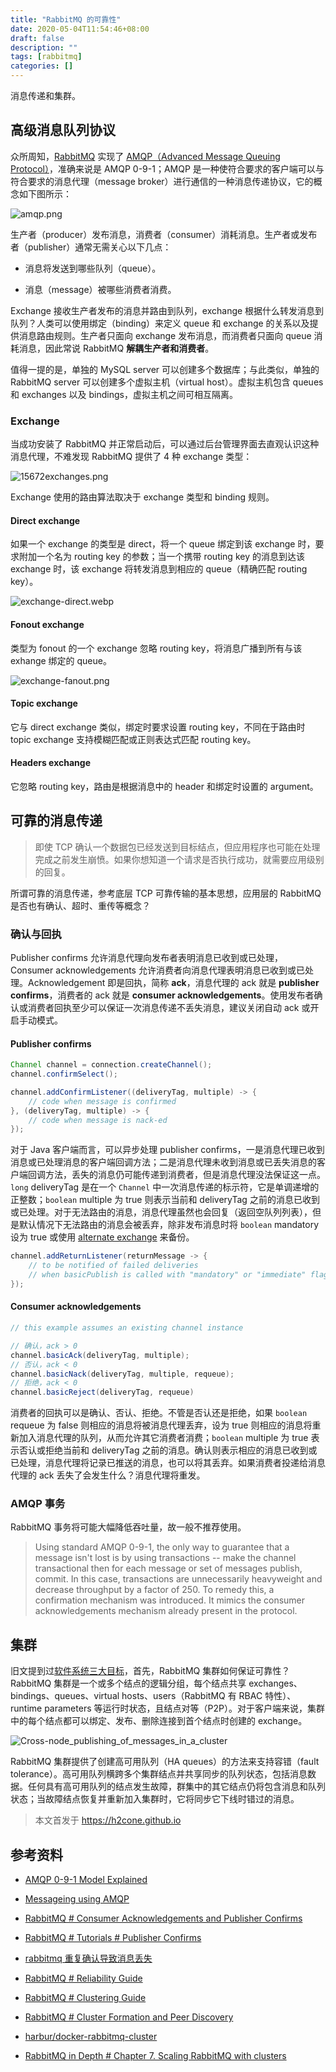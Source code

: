 ```yaml
---
title: "RabbitMQ 的可靠性"
date: 2020-05-04T11:54:46+08:00
draft: false
description: ""
tags: [rabbitmq]
categories: []
---
```


消息传递和集群。

<!--more-->

## 高级消息队列协议

众所周知，[RabbitMQ](https://www.rabbitmq.com/) 实现了 [AMQP（Advanced Message Queuing Protocol）](https://en.wikipedia.org/wiki/Advanced_Message_Queuing_Protocol)，准确来说是 AMQP 0-9-1；AMQP 是一种使符合要求的客户端可以与符合要求的消息代理（message broker）进行通信的一种消息传递协议，它的概念如下图所示：

![amqp.png](/img/rabbit-mq/amqp.png)

生产者（producer）发布消息，消费者（consumer）消耗消息。生产者或发布者（publisher）通常无需关心以下几点：

- 消息将发送到哪些队列（queue）。

- 消息（message）被哪些消费者消费。

Exchange 接收生产者发布的消息并路由到队列，exchange 根据什么转发消息到队列？人类可以使用绑定（binding）来定义 queue 和 exchange 的关系以及提供消息路由规则。生产者只面向 exchange 发布消息，而消费者只面向 queue 消耗消息，因此常说 RabbitMQ **解耦生产者和消费者**。

值得一提的是，单独的 MySQL server 可以创建多个数据库；与此类似，单独的 RabbitMQ server 可以创建多个虚拟主机（virtual host）。虚拟主机包含 queues 和 exchanges 以及 bindings，虚拟主机之间可相互隔离。

### Exchange

当成功安装了 RabbitMQ 并正常启动后，可以通过后台管理界面去直观认识这种消息代理，不难发现 RabbitMQ 提供了 4 种 exchange 类型：

![15672exchanges.png](/img/rabbit-mq/15672exchanges.png)

Exchange 使用的路由算法取决于 exchange 类型和 binding 规则。

#### Direct exchange

如果一个 exchange 的类型是 direct，将一个 queue 绑定到该 exchange 时，要求附加一个名为 routing key 的参数；当一个携带 routing key 的消息到达该 exchange 时，该 exchange 将转发消息到相应的 queue（精确匹配 routing key）。

![exchange-direct.webp](/img/rabbit-mq/exchange-direct.webp)

#### Fonout exchange

类型为 fonout 的一个 exchange 忽略 routing key，将消息广播到所有与该 exhange 绑定的 queue。

![exchange-fanout.png](/img/rabbit-mq/exchange-fanout.webp)

#### Topic exchange

它与 direct exchange 类似，绑定时要求设置 routing key，不同在于路由时 topic exchange 支持模糊匹配或正则表达式匹配 routing key。

#### Headers exchange

它忽略 routing key，路由是根据消息中的 header 和绑定时设置的 argument。

## 可靠的消息传递

> 即使 TCP 确认一个数据包已经发送到目标结点，但应用程序也可能在处理完成之前发生崩愤。如果你想知道一个请求是否执行成功，就需要应用级别的回复。

所谓可靠的消息传递，参考底层 TCP 可靠传输的基本思想，应用层的 RabbitMQ 是否也有确认、超时、重传等概念？

### 确认与回执

Publisher confirms 允许消息代理向发布者表明消息已收到或已处理，Consumer acknowledgements 允许消费者向消息代理表明消息已收到或已处理。Acknowledgement 即是回执，简称 **ack**，消息代理的 ack 就是 **publisher confirms**，消费者的 ack 就是 **consumer acknowledgements**。使用发布者确认或消费者回执至少可以保证一次消息传递不丢失消息，建议关闭自动 ack 或开启手动模式。

#### Publisher confirms

```java
Channel channel = connection.createChannel();
channel.confirmSelect();

channel.addConfirmListener((deliveryTag, multiple) -> {
    // code when message is confirmed
}, (deliveryTag, multiple) -> {
    // code when message is nack-ed
});
```

对于 Java 客户端而言，可以异步处理 publisher confirms，一是消息代理已收到消息或已处理消息的客户端回调方法；二是消息代理未收到消息或已丢失消息的客户端回调方法，丢失的消息仍可能传递到消费者，但是消息代理没法保证这一点。`long` deliveryTag 是在一个 `Channel` 中一次消息传递的标示符，它是单调递增的正整数；`boolean` multiple 为 true 则表示当前和 deliveryTag 之前的消息已收到或已处理。对于无法路由的消息，消息代理虽然也会回复（返回空队列列表），但是默认情况下无法路由的消息会被丢弃，除非发布消息时将 `boolean` mandatory 设为 true 或使用 [alternate exchange](https://www.rabbitmq.com/ae.html) 来备份。

```java
channel.addReturnListener(returnMessage -> {
    // to be notified of failed deliveries
    // when basicPublish is called with "mandatory" or "immediate" flags set
});
```

#### Consumer acknowledgements

```java
// this example assumes an existing channel instance

// 确认，ack > 0
channel.basicAck(deliveryTag, multiple);
// 否认，ack < 0
channel.basicNack(deliveryTag, multiple, requeue);
// 拒绝，ack < 0
channel.basicReject(deliveryTag, requeue)
```

消费者的回执可以是确认、否认、拒绝。不管是否认还是拒绝，如果 `boolean` requeue 为 false 则相应的消息将被消息代理丢弃，设为 true 则相应的消息将重新加入消息代理的队列，从而允许其它消费者消费；`boolean` multiple 为 true 表示否认或拒绝当前和 deliveryTag 之前的消息。确认则表示相应的消息已收到或已处理，消息代理将记录已推送的消息，也可以将其丢弃。如果消费者投递给消息代理的 ack 丢失了会发生什么？消息代理将重发。

### AMQP 事务

RabbitMQ 事务将可能大幅降低吞吐量，故一般不推荐使用。

> Using standard AMQP 0-9-1, the only way to guarantee that a message isn't lost is by using transactions -- make the channel transactional then for each message or set of messages publish, commit. In this case, transactions are unnecessarily heavyweight and decrease throughput by a factor of 250. To remedy this, a confirmation mechanism was introduced. It mimics the consumer acknowledgements mechanism already present in the protocol.

## 集群

旧文提到过[软件系统三大目标](https://h2cone.github.io/post/2020/03/distributed-cache/#%E8%BD%AF%E4%BB%B6%E7%B3%BB%E7%BB%9F%E4%B8%89%E5%A4%A7%E7%9B%AE%E6%A0%87)，首先，RabbitMQ 集群如何保证可靠性？RabbitMQ 集群是一个或多个结点的逻辑分组，每个结点共享 exchanges、bindings、queues、virtual hosts、users（RabbitMQ 有 RBAC 特性）、runtime parameters 等运行时状态，且结点对等（P2P）。对于客户端来说，集群中的每个结点都可以绑定、发布、删除连接到首个结点时创建的 exchange。

![Cross-node_publishing_of_messages_in_a_cluster](/img/rabbit-mq/Cross-node_publishing_of_messages_in_a_cluster.jpg)

RabbitMQ 集群提供了创建高可用队列（HA queues）的方法来支持容错（fault tolerance）。高可用队列横跨多个集群结点并共享同步的队列状态，包括消息数据。任何具有高可用队列的结点发生故障，群集中的其它结点仍将包含消息和队列状态；当故障结点恢复并重新加入集群时，它将同步它下线时错过的消息。

> 本文首发于 https://h2cone.github.io

## 参考资料

- [AMQP 0-9-1 Model Explained](https://www.rabbitmq.com/tutorials/amqp-concepts.html)

- [Messageing using AMQP](https://www.slideshare.net/rahula24/amqp-basic)

- [RabbitMQ # Consumer Acknowledgements and Publisher Confirms](https://www.rabbitmq.com/confirms.html)

- [RabbitMQ # Tutorials # Publisher Confirms](https://www.rabbitmq.com/tutorials/tutorial-seven-java.html)

- [rabbitmq 重复确认导致消息丢失](https://www.cnblogs.com/littleatp/p/6087856.html)

- [RabbitMQ # Reliability Guide](https://www.rabbitmq.com/reliability.html)

- [RabbitMQ # Clustering Guide](https://www.rabbitmq.com/clustering.html)

- [RabbitMQ # Cluster Formation and Peer Discovery](https://www.rabbitmq.com/cluster-formation.html)

- [harbur/docker-rabbitmq-cluster](https://github.com/harbur/docker-rabbitmq-cluster)

- [RabbitMQ in Depth # Chapter 7. Scaling RabbitMQ with clusters](https://livebook.manning.com/book/rabbitmq-in-depth/chapter-7/1)

